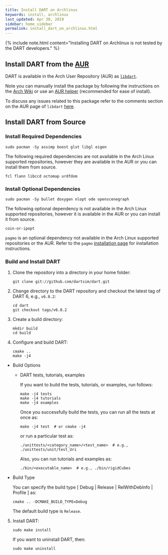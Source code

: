 ```yaml
---
title: Install DART on Archlinux
keywords: install, archlinux
last_updated: Apr 30, 2019
sidebar: home_sidebar
permalink: install_dart_on_archlinux.html
---
```


{% include note.html content="Installing DART on Archlinux is not tested by the DART developers." %}

## Install DART from the [AUR](https://wiki.archlinux.org/index.php/Arch_User_Repository)

DART is available in the Arch User Repository (AUR) as
[`libdart`](https://aur.archlinux.org/packages/libdart/).

Note you can manually install the package by following the instructions on the
[Arch Wiki](https://wiki.archlinux.org/index.php/Arch_User_Repository#Installing_packages)
or use an [AUR helper](https://wiki.archlinux.org/index.php/AUR_helpers)
(recommended for ease of install).

To discuss any issues related to this package refer to the comments section on
the AUR page of `libdart` [here](https://aur.archlinux.org/packages/libdart/).

## Install DART from Source

### Install Required Dependencies

```
sudo pacman -Sy assimp boost glut libgl eigen
```

The following required dependencies are not available in the Arch Linux supported
repositories, however they are available in the AUR or you can install them from
source.

```
fcl flann libccd octomap urdfdom
```

### Install Optional Dependencies

```
sudo pacman -Sy bullet doxygen nlopt ode openscenegraph
```

The following optional dependency is not available in the Arch Linux supported
repositories, however it is available in the AUR or you can install it from
source.

```
coin-or-ipopt
```

`pagmo` is an optional dependency not available in the Arch Linux supported
repositories or the AUR. Refer to the `pagmo` [installation page](https://esa.github.io/pagmo2/install.html#)
for installation instructions.

### Build and Install DART

1.  Clone the repository into a directory in your home folder:

    ```
    git clone git://github.com/dartsim/dart.git
    ```

2.  Change directory to the DART repository and checkout the latest tag of DART 6, e.g., `v6.8.2`:

    ```
    cd dart
    git checkout tags/v6.8.2
    ```

3.  Create a build directory:

    ```
    mkdir build
    cd build
    ```

4.  Configure and build DART:

    ```
    cmake ..
    make -j4
    ```

  * Build Options

    * DART tests, tutorials, examples

      If you want to build the tests, tutorials, or examples, run follows:

      ```
      make -j4 tests
      make -j4 tutorials
      make -j4 examples
      ```

      Once you successfully build the tests, you can run all the tests at once as:

      ```shell
      make -j4 test  # or cmake -j4
      ```

      or run a particular test as:

      ```shell
      ./unittests/<category_name>/<test_name>  # e.g., ./unittests/unit/test_Uri
      ```

      Also, you can run tutorials and examples as:

      ```shell
      ./bin/<executable_name>  # e.g., ./bin/rigidCubes
      ```

  * Build Type

    You can specify the build type \[ Debug \| Release \| RelWithDebInfo \| Profile \] as:

    ```
    cmake .. -DCMAKE_BUILD_TYPE=Debug
    ```

    The default build type is `Release`.

5.  Install DART:

    ```
    sudo make install
    ```

    If you want to uninstall DART, then:

    ```
    sudo make uninstall
    ```
